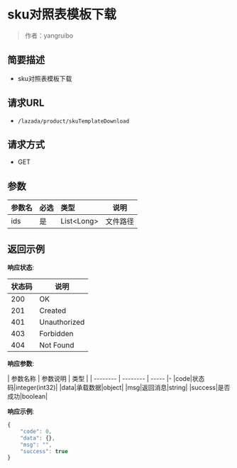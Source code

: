 # sku对照表模板下载

> 作者：yangruibo

## 简要描述

- sku对照表模板下载

## 请求URL
- `/lazada/product/skuTemplateDownload`
  
## 请求方式
- GET 

## 参数

|参数名|必选|类型|说明|
|:----    |:---|:----- |-----   |
|ids |是  |List&lt;Long> | 文件路径    |
## 返回示例 


**响应状态**:


| 状态码 | 说明 |
| -------- | -------- |
|200|OK|
|201|Created|
|401|Unauthorized|
|403|Forbidden|
|404|Not Found|


**响应参数**:


| 参数名称 | 参数说明 | 类型 |
| -------- | -------- | ----- |-
|code|状态码|integer(int32)|
|data|承载数据|object|
|msg|返回消息|string|
|success|是否成功|boolean|


**响应示例**:
```javascript
{
	"code": 0,
	"data": {},
	"msg": "",
	"success": true
}
```